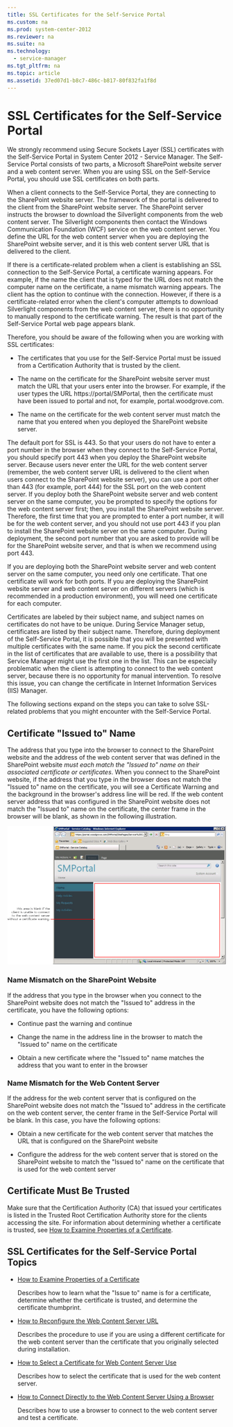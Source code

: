 ```yaml
---
title: SSL Certificates for the Self-Service Portal
ms.custom: na
ms.prod: system-center-2012
ms.reviewer: na
ms.suite: na
ms.technology:
  - service-manager
ms.tgt_pltfrm: na
ms.topic: article
ms.assetid: 37ed07d1-b8c7-486c-b817-80f832fa1f8d
---
```


# SSL Certificates for the Self-Service Portal

We strongly recommend using Secure Sockets Layer \(SSL\) certificates with the Self-Service Portal in System Center 2012 - Service Manager. The Self-Service Portal consists of two parts, a Microsoft SharePoint website server and a web content server. When you are using SSL on the Self-Service Portal, you should use SSL certificates on both parts.  

 When a client connects to the Self-Service Portal, they are connecting to the SharePoint website server. The framework of the portal is delivered to the client from the SharePoint website server. The SharePoint server instructs the browser to download the Silverlight components from the web content server. The Silverlight components then contact the Windows Communication Foundation \(WCF\) service on the web content server. You define the URL for the web content server when you are deploying the SharePoint website server, and it is this web content server URL that is delivered to the client.  

 If there is a certificate\-related problem when a client is establishing an SSL connection to the Self-Service Portal, a certificate warning appears. For example, if the name the client that is typed for the URL does not match the computer name on the certificate, a name mismatch warning appears. The client has the option to continue with the connection. However, if there is a certificate\-related error when the client's computer attempts to download Silverlight components from the web content server, there is no opportunity to manually respond to the certificate warning. The result is that part of the Self-Service Portal web page appears blank.  

 Therefore, you should be aware of the following when you are working with SSL certificates:  

-   The certificates that you use for the Self-Service Portal must be issued from a Certification Authority that is trusted by the client.  

-   The name on the certificate for the SharePoint website server must match the URL that your users enter into the browser. For example, if the user types the URL https:\/\/portal\/SMPortal, then the certificate must have been issued to portal and not, for example, portal.woodgrove.com.  

-   The name on the certificate for the web content server must match the name that you entered when you deployed the SharePoint website server.  

 The default port for SSL is 443. So that your users do not have to enter a port number in the browser when they connect to the Self-Service Portal, you should specify port 443 when you deploy the SharePoint website server. Because users never enter the URL for the web content server \(remember, the web content server URL is delivered to the client when users connect to the SharePoint website server\), you can use a port other than 443 \(for example, port 444\) for the SSL port on the web content server. If you deploy both the SharePoint website server and web content server on the same computer, you be prompted to specify the options for the web content server first; then, you install the SharePoint website server. Therefore, the first time that you are prompted to enter a port number, it will be for the web content server, and you should not use port 443 if you plan to install the SharePoint website server on the same computer. During deployment, the second port number that you are asked to provide will be for the SharePoint website server, and that is when we recommend using port 443.  

 If you are deploying both the SharePoint website server and web content server on the same computer, you need only one certificate. That one certificate will work for both ports. If you are deploying the SharePoint website server and web content server on different servers \(which is recommended in a production environment\), you will need one certificate for each computer.  

 Certificates are labeled by their subject name, and subject names on certificates do not have to be unique. During Service Manager setup, certificates are listed by their subject name. Therefore, during deployment of the Self-Service Portal, it is possible that you will be presented with multiple certificates with the same name. If you pick the second certificate in the list of certificates that are available to use, there is a possibility that Service Manager might use the first one in the list. This can be especially problematic when the client is attempting to connect to the web content server, because there is no opportunity for manual intervention. To resolve this issue, you can change the certificate in Internet Information Services \(IIS\) Manager.  

 The following sections expand on the steps you can take to solve SSL\-related problems that you might encounter with the Self-Service Portal.  

## Certificate "Issued to" Name  
 The address that you type into the browser to connect to the SharePoint website and the address of the web content server that was defined in the SharePoint website *must each match the "Issued to" name on their associated certificate or certificates*. When you connect to the SharePoint website, if the address that you type in the browser does not match the "Issued to" name on the certificate, you will see a Certificate Warning and the background in the browser's address line will be red. If the web content server address that was configured in the SharePoint website does not match the "Issued to" name on the certificate, the center frame in the browser will be blank, as shown in the following illustration.  

 ![Blank content from web content server](../media/deploy-blankcontentfromwcs.png)  

### Name Mismatch on the SharePoint Website  
 If the address that you type in the browser when you connect to the SharePoint website does not match the "Issued to" address in the certificate, you have the following options:  

-   Continue past the warning and continue  

-   Change the name in the address line in the browser to match the "Issued to" name on the certificate  

-   Obtain a new certificate where the "Issued to" name matches the address that you want to enter in the browser  

### Name Mismatch for the Web Content Server  
 If the address for the web content server that is configured on the SharePoint website does not match the "Issued to" address in the certificate on the web content server, the center frame in the Self-Service Portal will be blank. In this case, you have the following options:  

-   Obtain a new certificate for the web content server that matches the URL that is configured on the SharePoint website  

-   Configure the address for the web content server that is stored on the SharePoint website to match the "Issued to" name on the certificate that is used for the web content server  

## Certificate Must Be Trusted  
 Make sure that the Certification Authority \(CA\) that issued your certificates is listed in the Trusted Root Certification Authority store for the clients accessing the site. For information about determining whether a certificate is trusted, see [How to Examine Properties of a Certificate](../../../sm/deploy/deploy-guide/How-to-Examine-Properties-of-a-Certificate.md).  

## SSL Certificates for the Self\-Service Portal Topics  

-   [How to Examine Properties of a Certificate](../../../sm/deploy/deploy-guide/How-to-Examine-Properties-of-a-Certificate.md)  

     Describes how to learn what the "Issue to" name is for a certificate, determine whether the certificate is trusted, and determine the certificate thumbprint.  

-   [How to Reconfigure the Web Content Server URL](../../../sm/deploy/deploy-guide/How-to-Reconfigure-the-Web-Content-Server-URL.md)  

     Describes the procedure to use if you are using a different certificate for the web content server than the certificate that you originally selected during installation.  

-   [How to Select a Certificate for Web Content Server Use](../../../sm/deploy/deploy-guide/How-to-Select-a-Certificate-for-Web-Content-Server-Use.md)  

     Describes how to select the certificate that is used for the web content server.  

-   [How to Connect Directly to the Web Content Server Using a Browser](../../../sm/deploy/deploy-guide/How-to-Connect-Directly-to-the-Web-Content-Server-Using-a-Browser.md)  

     Describes how to use a browser to connect to the web content server and test a certificate.
